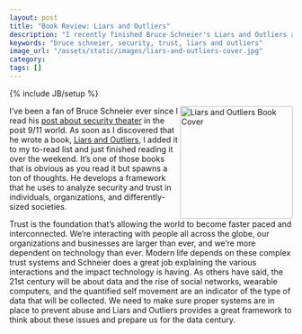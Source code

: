 ```yaml
---
layout: post
title: "Book Review: Liars and Outliers"
description: "I recently finished Bruce Schneier's Liars and Outliers and wanted to write a quick review."
keywords: "bruce schneier, security, trust, liars and outliers"
image_url: "/assets/static/images/liars-and-outliers-cover.jpg"
category:
tags: []
---
```

{% include JB/setup %}

<img src="{{ IMG_PATH }}liars-and-outliers-cover.jpg" alt="Liars and Outliers Book Cover" style="float:right;" width="200">

I’ve been a fan of Bruce Schneier ever since I read his <a href="http://www.schneier.com/blog/archives/2009/11/beyond_security.html" target="_blank">post about security theater</a> in the post 9/11 world. As soon as I discovered that he wrote a book, <a href="http://www.amazon.com/Liars-Outliers-Enabling-Society-Thrive/dp/1118143302">Liars and Outliers</a>, I added it to my to-read list and just finished reading it over the weekend. It’s one of those books that is obvious as you read it but spawns a ton of thoughts. He develops a framework that he uses to analyze security and trust in individuals, organizations, and differently-sized societies.

Trust is the foundation that’s allowing the world to become faster paced and interconnected. We’re interacting with people all across the globe, our organizations and businesses are larger than ever, and we’re more dependent on technology than ever. Modern life depends on these complex trust systems and Schneier does a great job explaining the various interactions and the impact technology is having. As others have said, the 21st century will be about data and the rise of social networks, wearable computers, and the quantified self movement are an indicator of the type of data that will be collected. We need to make sure proper systems are in place to prevent abuse and Liars and Outliers provides a great framework to think about these issues and prepare us for the data century.